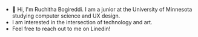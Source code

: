 - 👋 Hi, I'm Ruchitha Bogireddi. I am a junior at the University of Minnesota studying computer science and UX design. 
- I am interested in the intersection of technology and art. 
- Feel free to reach out to me on Linedin! 


<!---
rubogi01/rubogi01 is a ✨ special ✨ repository because its `README.md` (this file) appears on your GitHub profile.
You can click the Preview link to take a look at your changes.
--->
